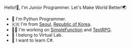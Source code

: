 
Hello!🤗, I'm Junior Programmer. Let's Make World Better!🌏

- 🐍 I'm Python Programmer.
- 🇰🇷 I'm from [Seoul](https://en.m.wikipedia.org/wiki/Seoul), [Republic of Korea](https://en.m.wikipedia.org/wiki/South_Korea).
- 🧑‍💻 I'm working on [SimpleFunction](https://github.com/kty0205/SimpleFunction) and [TextRPG](https://github.com/kty0205/TextRPG).
- 🏢 I belong to Virtual Lab. 
- 📖 I want to learn C#. 
